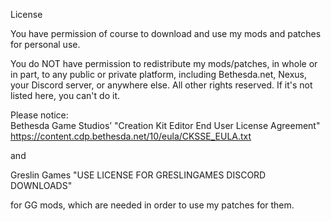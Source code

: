 License

You have permission of course to download and use my mods and patches for personal use.  

You do NOT have permission to redistribute my mods/patches, in whole or in part, to any public or private platform, including Bethesda.net, Nexus, your Discord server, or anywhere else. All other rights reserved. If it's not listed here, you can't do it.

Please notice:  
Bethesda Game Studios’ "Creation Kit Editor End User License Agreement"  
https://content.cdp.bethesda.net/10/eula/CKSSE_EULA.txt
  
and  

Greslin Games "USE LICENSE FOR GRESLINGAMES DISCORD DOWNLOADS"  

for GG mods, which are needed in order to use my patches for them.
